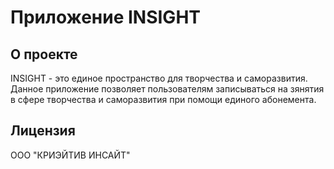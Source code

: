 # Приложение INSIGHT

## О проекте

INSIGHT - это единое пространство для творчества и саморазвития. Данное приложение позволяет пользователям записываться на зянятия в сфере творчества и саморазвития при помощи единого абонемента. 

## Лицензия

ООО "КРИЭЙТИВ ИНСАЙТ"
